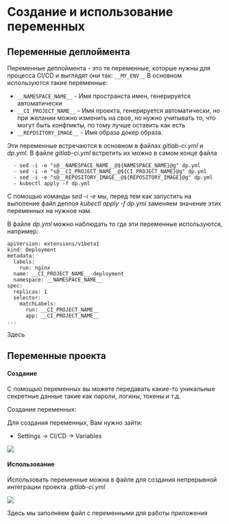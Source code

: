 # Создание и использование переменных

## Переменные деплоймента
Переменные деплоймента - это те переменные, которые нужны для процесса CI/CD и выглядят они так: `__MY_ENV__`
В основном используются такие переменные:

- `__NAMESPACE_NAME__` - Имя пространста имен, генерируется автоматически
- `__CI_PROJECT_NAME__` - Имя проекта, генерируется автоматически, но при желании можно изменить на свое, но нужно учитывать то, что могут быть конфликты, по тому лучше оставить как есть
- `__REPOSITORY_IMAGE__` - Имя образа докер образа.

Эти переменные встречаются в основном в файлах *gitlab-ci.yml* и *dp.yml*. В файле *gitlab-ci.yml* встретить их можно в самом конце файла
```
  - sed -i -e "s@__NAMESPACE_NAME__@${NAMESPACE_NAME}@g" dp.yml
  - sed -i -e "s@__CI_PROJECT_NAME__@${CI_PROJECT_NAME}@g" dp.yml
  - sed -i -e "s@__REPOSITORY_IMAGE__@${REPOSITORY_IMAGE}@g" dp.yml
  - kubectl apply -f dp.yml
```
С помощью команды *sed -i -e* мы, перед тем как запустить на выполение файл деплоя *kubectl apply -f dp.yml* заменяем значение этих переменных на нужное нам.

В файле *dp.yml* можно наблюдать то где эти переменные используются, например:

```
apiVersion: extensions/v1beta1
kind: Deployment
metadata:
  labels:
    run: nginx
  name: __CI_PROJECT_NAME__-deployment
  namespace: __NAMESPACE_NAME__
spec:
  replicas: 1
  selector:
    matchLabels:
      run: __CI_PROJECT_NAME__
      app: __CI_PROJECT_NAME__
...
```
Здесь

## Переменные проекта
#### Создание
С помощью переменных вы можете передавать какие-то уникальные секретные данные такие как пароли, логины, токены и т.д.

Создание переменных:

Для создания переменных, Вам нужно зайти:

- Settings → CI/CD → Variables

![](http://i.piccy.info/i9/8288006e59ac1bbd6578992059ff9551/1570102250/99038/1333933/variables.png)

#### Использование

Использовать переменные можна в файле для создания непрерывной интеграции проекта *.gitlab-ci.yml*

![](http://i.piccy.info/i9/c99bd746508325c216cf6aaf47a965fe/1570102688/62377/1333933/Snymok_ekrana_ot_2019_10_03_14_35_53.png)

Здесь мы заполняем файл с переменными для работы приложения
